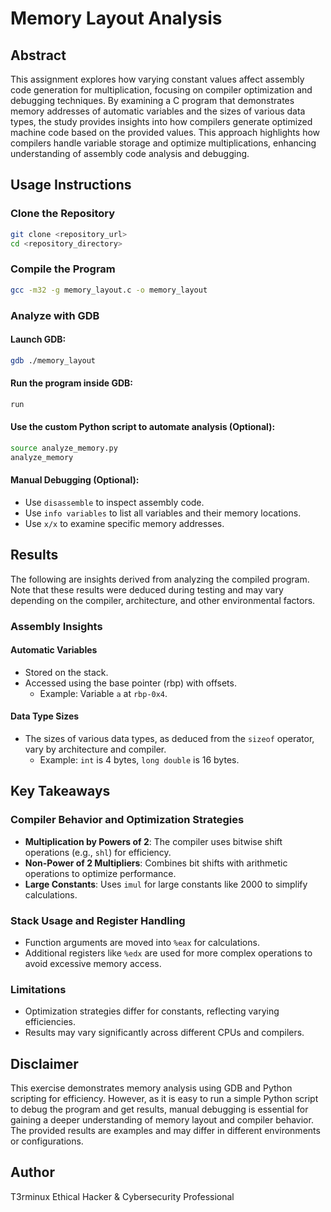# Memory Layout Analysis

## Abstract
This assignment explores how varying constant values affect assembly code generation for multiplication, focusing on compiler optimization and debugging techniques. By examining a C program that demonstrates memory addresses of automatic variables and the sizes of various data types, the study provides insights into how compilers generate optimized machine code based on the provided values. This approach highlights how compilers handle variable storage and optimize multiplications, enhancing understanding of assembly code analysis and debugging.

## Usage Instructions

### Clone the Repository
```bash
git clone <repository_url>
cd <repository_directory>
```

### Compile the Program
```bash
gcc -m32 -g memory_layout.c -o memory_layout
```

### Analyze with GDB

#### Launch GDB:
```bash
gdb ./memory_layout
```

#### Run the program inside GDB:
```bash
run
```

#### Use the custom Python script to automate analysis (Optional):
```bash
source analyze_memory.py
analyze_memory
```

#### Manual Debugging (Optional):
- Use `disassemble` to inspect assembly code.
- Use `info variables` to list all variables and their memory locations.
- Use `x/x` to examine specific memory addresses.

## Results
The following are insights derived from analyzing the compiled program. Note that these results were deduced during testing and may vary depending on the compiler, architecture, and other environmental factors.

### Assembly Insights
#### Automatic Variables
- Stored on the stack.
- Accessed using the base pointer (rbp) with offsets.
  - Example: Variable `a` at `rbp-0x4`.

#### Data Type Sizes
- The sizes of various data types, as deduced from the `sizeof` operator, vary by architecture and compiler.
  - Example: `int` is 4 bytes, `long double` is 16 bytes.

## Key Takeaways

### Compiler Behavior and Optimization Strategies
- **Multiplication by Powers of 2**: The compiler uses bitwise shift operations (e.g., `shl`) for efficiency.
- **Non-Power of 2 Multipliers**: Combines bit shifts with arithmetic operations to optimize performance.
- **Large Constants**: Uses `imul` for large constants like 2000 to simplify calculations.

### Stack Usage and Register Handling
- Function arguments are moved into `%eax` for calculations.
- Additional registers like `%edx` are used for more complex operations to avoid excessive memory access.

### Limitations
- Optimization strategies differ for constants, reflecting varying efficiencies.
- Results may vary significantly across different CPUs and compilers.

## Disclaimer
This exercise demonstrates memory analysis using GDB and Python scripting for efficiency. However, as it is easy to run a simple Python script to debug the program and get results, manual debugging is essential for gaining a deeper understanding of memory layout and compiler behavior. The provided results are examples and may differ in different environments or configurations.

## Author
T3rminux Ethical Hacker & Cybersecurity Professional


